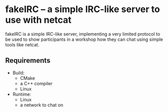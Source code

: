 # fakeIRC – a simple IRC-like server to use with netcat

fakeIRC is a simple IRC-like server, implementing a very limited protocol to be used to show participants in a workshop how they can chat using simple tools like netcat.

## Requirements

  * Build:
    * CMake
    * a C++ compiler
    * Linux
  * Runtime:
    * Linux
    * a network to chat on


